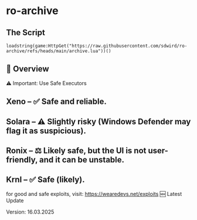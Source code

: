 # ro-archive

## The Script

```
loadstring(game:HttpGet("https://raw.githubusercontent.com/sdwird/ro-archive/refs/heads/main/archive.lua"))()
```
## 📜 Overview
⚠️ Important: Use Safe Executors

Xeno – ✅ Safe and reliable.
--
Solara – ⚠️ Slightly risky (Windows Defender may flag it as suspicious).
--
Ronix – ⚖️ Likely safe, but the UI is not user-friendly, and it can be unstable.
--
Krnl – ✅ Safe (likely).
--

for good and safe exploits, visit: https://wearedevs.net/exploits
🆕 Latest Update

Version: 16.03.2025
